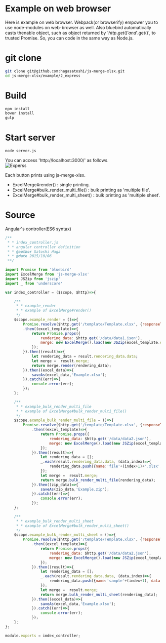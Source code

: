 # Example on web browser  
Here is example on web browser. Webpack(or browserify) empower you to use node-modules on web-browser as well. Also bluebird automatically casts thenable object, such as object returned by '$http.get()' and '$.get()', to trusted Promise. So, you can code in the same way as Node.js.  
  
# git clone
```bash
git clone git@github.com:hagasatoshi/js-merge-xlsx.git
cd js-merge-xlsx/example/2_express
```
# Build
```bash
npm install
bower install
gulp
```
# Start server
```bash
node server.js
```

You can access 'http://localhost:3000/' as follows.  
![Experss](https://raw.githubusercontent.com/hagasatoshi/js-merge-xlsx/master/image/express.png)  
  
Each button prints using js-merge-xlsx.

- ExcelMerge#render() : single printing.
- ExcelMerge#bulk_render_multi_file() : bulk printing as 'multiple file'.
- ExcelMerge#bulk_render_multi_sheet() : bulk printing as 'multiple sheet'.
  
# Source  
Angular's controller(ES6 syntax)
```JavaScript
/**
 * * index_controller.js
 * * angular controller definition
 * * @author Satoshi Haga
 * * @date 2015/10/06
 **/

import Promise from 'bluebird'
import ExcelMerge from 'js-merge-xlsx'
import JSZip from 'jszip'
import _ from 'underscore'

var index_controller = ($scope, $http)=>{

    /**
     * * example_render
     * * example of ExcelMerge#render()
     */
    $scope.example_render = ()=>{
        Promise.resolve($http.get('/template/Template.xlsx', {responseType: "arraybuffer"}))
        .then((excel_template)=>{
            return Promise.props({
                rendering_data: $http.get('/data/data1.json'),
                merge: new ExcelMerge().load(new JSZip(excel_template.data))
            });
        }).then((result)=>{
            let rendering_data = result.rendering_data.data;
            let merge =  result.merge;
            return merge.render(rendering_data);
        }).then((excel_data)=>{
            saveAs(excel_data,'Example.xlsx');
        }).catch((err)=>{
            console.error(err);
        });
    };

    /**
     * * example_bulk_render_multi_file
     * * example of ExcelMerge#bulk_render_multi_file()
     */
    $scope.example_bulk_render_multi_file = ()=>{
        Promise.resolve($http.get('/template/Template.xlsx', {responseType: "arraybuffer"}))
            .then((excel_template)=>{
                return Promise.props({
                    rendering_data: $http.get('/data/data2.json'),
                    merge: new ExcelMerge().load(new JSZip(excel_template.data))
                });
            }).then((result)=>{
                let rendering_data = [];
                _.each(result.rendering_data.data, (data,index)=>{
                    rendering_data.push({name:'file'+(index+1)+'.xlsx', data:data});
                });
                let merge =  result.merge;
                return merge.bulk_render_multi_file(rendering_data);
            }).then((zip_data)=>{
                saveAs(zip_data,'Example.zip');
            }).catch((err)=>{
                console.error(err);
            });
    };

    /**
     * * example_bulk_render_multi_sheet
     * * example of ExcelMerge#bulk_render_multi_sheet()
     */
    $scope.example_bulk_render_multi_sheet = ()=>{
        Promise.resolve($http.get('/template/Template.xlsx', {responseType: "arraybuffer"}))
            .then((excel_template)=>{
                return Promise.props({
                    rendering_data: $http.get('/data/data2.json'),
                    merge: new ExcelMerge().load(new JSZip(excel_template.data))
                });
            }).then((result)=>{
                let rendering_data = [];
                _.each(result.rendering_data.data, (data,index)=>{
                    rendering_data.push({name:'sample'+(index+1), data:data});
                });
                let merge =  result.merge;
                return merge.bulk_render_multi_sheet(rendering_data);
            }).then((excel_data)=>{
                saveAs(excel_data,'Example.xlsx');
            }).catch((err)=>{
                console.error(err);
            });
    };
};

module.exports = index_controller;
```
